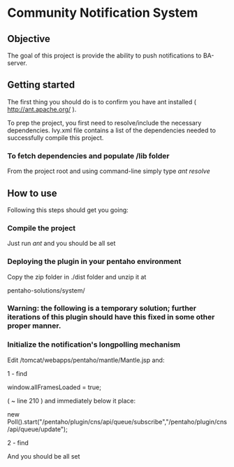 Community Notification System
=============================

Objective
---------

The goal of this project is provide the ability to push notifications to BA-server.

Getting started
---------------

The first thing you should do is to confirm you have ant installed ( http://ant.apache.org/ ).

To prep the project, you first need to resolve/include the necessary dependencies.
Ivy.xml file contains a list of the dependencies needed to successfully compile this project.

### To fetch dependencies and populate /lib folder 

From the project root and using command-line simply type *ant resolve*


How to use
----------

Following this steps should get you going:

### Compile the project

Just run *ant* and you should be all set


### Deploying the plugin in your pentaho environment

Copy the zip folder in ./dist folder and unzip it at 

pentaho-solutions/system/


### Warning: the following is a temporary solution; further iterations of this plugin should have this fixed in some other proper manner.

### Initialize the notification's longpolling mechanism

Edit /tomcat/webapps/pentaho/mantle/Mantle.jsp and:

1 - find 

window.allFramesLoaded = true; 

( ~ line 210 ) and immediately below it place:

new Poll().start("/pentaho/plugin/cns/api/queue/subscribe","/pentaho/plugin/cns/api/queue/update");


2 - find 

<script type="text/javascript"> 

declared slightly above step 1 ( ~ line 187 ) and above it place:

<script type="text/javascript" src="/pentaho/api/repos/cns/resources/js/notify/notify-modified.js"></script>
<script type="text/javascript" src="/pentaho/api/repos/cns/resources/js/cns.js"></script>


And you should be all set


